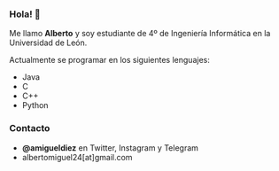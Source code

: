### Hola! 👋
Me llamo **Alberto** y soy estudiante de 4º de Ingeniería Informática en la Universidad de León.

Actualmente se programar en los siguientes lenguajes:
  - Java
  - C
  - C++
  - Python

### Contacto
  - **@amigueldiez** en Twitter, Instagram y Telegram
  - albertomiguel24[at]gmail.com



<!--
**amigueldiez/amigueldiez** is a ✨ _special_ ✨ repository because its `README.md` (this file) appears on your GitHub profile.

Here are some ideas to get you started:

- 🔭 I’m currently working on ...
- 🌱 I’m currently learning ...
- 👯 I’m looking to collaborate on ...
- 🤔 I’m looking for help with ...
- 💬 Ask me about ...
- 📫 How to reach me: ...
- 😄 Pronouns: ...
- ⚡ Fun fact: ...
-->
